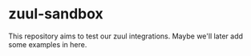 # zuul-sandbox

This repository aims to test our zuul integrations.
Maybe we'll later add some examples in here.

